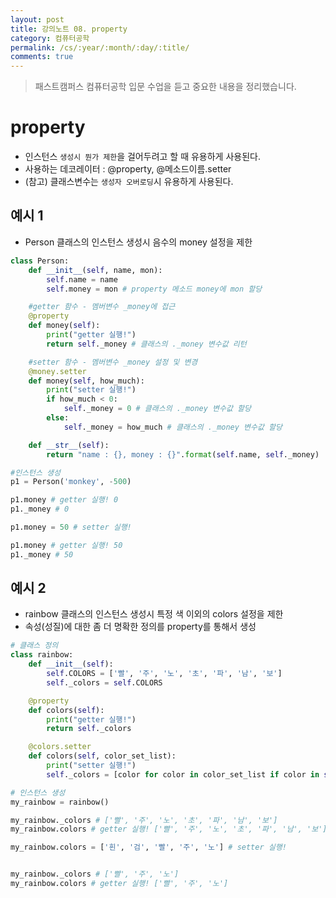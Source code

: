 ```yaml
---
layout: post
title: 강의노트 08. property
category: 컴퓨터공학
permalink: /cs/:year/:month/:day/:title/
comments: true
---
```

> 패스트캠퍼스 컴퓨터공학 입문 수업을 듣고 중요한 내용을 정리했습니다.

# property
- 인스턴스 `생성시 뭔가 제한`을 걸어두려고 할 때 유용하게 사용된다.
- 사용하는 데코레이터 : @property, @메소드이름.setter
- (참고) 클래스변수는 `생성자 오버로딩`시 유용하게 사용된다.

## 예시 1
- Person 클래스의 인스턴스 생성시 음수의 money 설정을 제한

```python
class Person:
    def __init__(self, name, mon):
        self.name = name
        self.money = mon # property 메소드 money에 mon 할당

    #getter 함수 - 멤버변수 _money에 접근
    @property
    def money(self):
        print("getter 실행!")
        return self._money # 클래스의 ._money 변수값 리턴

    #setter 함수 - 멤버변수 _money 설정 및 변경
    @money.setter
    def money(self, how_much):
        print("setter 실행!")
        if how_much < 0:
            self._money = 0 # 클래스의 ._money 변수값 할당
        else:
            self._money = how_much # 클래스의 ._money 변수값 할당

    def __str__(self):
        return "name : {}, money : {}".format(self.name, self._money)

#인스턴스 생성
p1 = Person('monkey', -500)

p1.money # getter 실행! 0
p1._money # 0

p1.money = 50 # setter 실행!

p1.money # getter 실행! 50
p1._money # 50
```

## 예시 2
- rainbow 클래스의 인스턴스 생성시 특정 색 이외의 colors 설정을 제한
- 속성(성질)에 대한 좀 더 명확한 정의를 property를 통해서 생성

```python
# 클래스 정의
class rainbow:
    def __init__(self):
        self.COLORS = ['빨', '주', '노', '초', '파', '남', '보']
        self._colors = self.COLORS

    @property
    def colors(self):
        print("getter 실행!")
        return self._colors

    @colors.setter
    def colors(self, color_set_list):
        print("setter 실행!")
        self._colors = [color for color in color_set_list if color in self.COLORS]

# 인스턴스 생성
my_rainbow = rainbow()

my_rainbow._colors # ['빨', '주', '노', '초', '파', '남', '보']
my_rainbow.colors # getter 실행! ['빨', '주', '노', '초', '파', '남', '보']

my_rainbow.colors = ['흰', '검', '빨', '주', '노'] # setter 실행!


my_rainbow._colors # ['빨', '주', '노']
my_rainbow.colors # getter 실행! ['빨', '주', '노']
```
